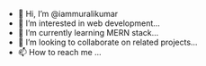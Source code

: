 - 👋 Hi, I’m @iammuralikumar
- 👀 I’m interested in web development...
- 🌱 I’m currently learning MERN stack...
- 💞️ I’m looking to collaborate on related projects...
- 📫 How to reach me ...

<!---
iammuralikumar/iammuralikumar is a ✨ special ✨ repository because its `README.md` (this file) appears on your GitHub profile.
You can click the Preview link to take a look at your changes.
--->
